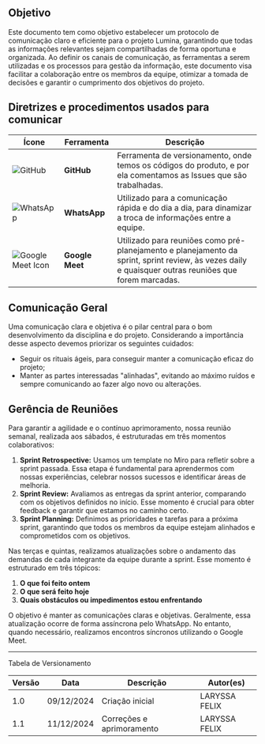 ## Objetivo

Este documento tem como objetivo estabelecer um protocolo de comunicação claro e eficiente para o projeto Lumina, garantindo que todas as informações relevantes sejam compartilhadas de forma oportuna e organizada. Ao definir os canais de comunicação, as ferramentas a serem utilizadas e os processos para gestão da informação, este documento visa facilitar a colaboração entre os membros da equipe, otimizar a tomada de decisões e garantir o cumprimento dos objetivos do projeto.


## Diretrizes e procedimentos usados para comunicar

| Ícone | Ferramenta | Descrição |
|-------|------------|-----------|
| ![GitHub](https://github.githubassets.com/images/modules/logos_page/GitHub-Mark.png) | **GitHub** | Ferramenta de versionamento, onde temos os códigos do produto, e por ela comentamos as Issues que são trabalhadas. |
| ![WhatsApp](https://upload.wikimedia.org/wikipedia/commons/6/6b/WhatsApp.svg) | **WhatsApp** | Utilizado para a comunicação rápida e do dia a dia, para dinamizar a troca de informações entre a equipe. |
| ![Google Meet Icon](https://cdn4.iconfinder.com/data/icons/logos-brands-in-colors/48/google-meet-512.png) | **Google Meet** | Utilizado para reuniões como pré-planejamento e planejamento da sprint, sprint review, às vezes daily e quaisquer outras reuniões que forem marcadas. |



## Comunicação Geral
Uma comunicação clara e objetiva é o pilar central para o bom desenvolvimento da disciplina e do projeto. Considerando a importância desse aspecto devemos priorizar os seguintes cuidados:

- Seguir os rituais ágeis, para conseguir manter a comunicação eficaz do projeto;
- Manter as partes interessadas "alinhadas", evitando ao máximo ruídos e sempre comunicando ao fazer algo novo ou alterações.


## Gerência de Reuniões
Para garantir a agilidade e o contínuo aprimoramento, nossa reunião semanal, realizada aos sábados, é estruturadas em três momentos colaborativos:

1. **Sprint Retrospective:** Usamos um template no Miro para refletir sobre a sprint passada. Essa etapa é fundamental para aprendermos com nossas experiências, celebrar nossos sucessos e identificar áreas de melhoria.
2. **Sprint Review:** Avaliamos as entregas da sprint anterior, comparando com os objetivos definidos no início. Esse momento é crucial para obter feedback e garantir que estamos no caminho certo.
3. **Sprint Planning:** Definimos as prioridades e tarefas para a próxima sprint, garantindo que todos os membros da equipe estejam alinhados e comprometidos com os objetivos.

Nas terças e quintas, realizamos atualizações sobre o andamento das demandas de cada integrante da equipe durante a sprint. Esse momento é estruturado em três tópicos:

1. **O que foi feito ontem**
2. **O que será feito hoje**
3. **Quais obstáculos ou impedimentos estou enfrentando**

O objetivo é manter as comunicações claras e objetivas. Geralmente, essa atualização ocorre de forma assíncrona pelo WhatsApp. No entanto, quando necessário, realizamos encontros síncronos utilizando o Google Meet.

---

Tabela de Versionamento

| Versão | Data       | Descrição                                                     | Autor(es)        |
|--------|------------|---------------------------------------------------------------|------------------|
| 1.0    | 09/12/2024 | Criação inicial                       | LARYSSA FELIX |
| 1.1    | 11/12/2024 | Correções e aprimoramento             | LARYSSA FELIX |
                                             